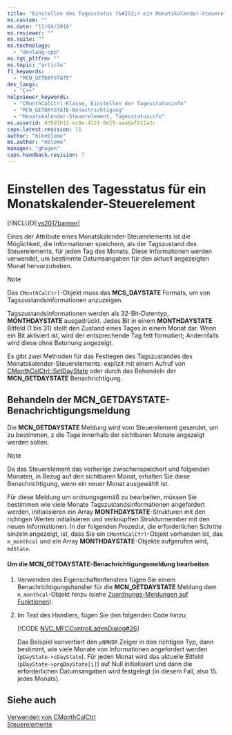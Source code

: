 ```yaml
---
title: "Einstellen des Tagesstatus f&#252;r ein Monatskalender-Steuerelement | Microsoft Docs"
ms.custom: ""
ms.date: "11/04/2016"
ms.reviewer: ""
ms.suite: ""
ms.technology: 
  - "devlang-cpp"
ms.tgt_pltfrm: ""
ms.topic: "article"
f1_keywords: 
  - "MCN_GETDAYSTATE"
dev_langs: 
  - "C++"
helpviewer_keywords: 
  - "CMonthCalCtrl-Klasse, Einstellen der Tagesstatusinfo"
  - "MCN_GETDAYSTATE-Benachrichtigung"
  - "Monatskalender-Steuerelement, Tagesstatusinfo"
ms.assetid: 435d1b11-ec0e-4121-9e25-aaa6af812a3c
caps.latest.revision: 11
author: "mikeblome"
ms.author: "mblome"
manager: "ghogen"
caps.handback.revision: 7
---
```

# Einstellen des Tagesstatus f&#252;r ein Monatskalender-Steuerelement
[!INCLUDE[vs2017banner](../assembler/inline/includes/vs2017banner.md)]

Eines der Attribute eines Monatskalender\-Steuerelements ist die Möglichkeit, die Informationen speichern, als der Tagszustand des Steuerelements, für jeden Tag des Monats.  Diese Informationen werden verwendet, um bestimmte Datumsangaben für den aktuell angezeigten Monat hervorzuheben.  
  
> [!NOTE]
>  Das `CMonthCalCtrl`\-Objekt muss das **MCS\_DAYSTATE** Formats, um von Tagszustandsinformationen anzuzeigen.  
  
 Tagszustandsinformationen werden als 32\-Bit\-Datentyp, **MONTHDAYSTATE** ausgedrückt.  Jedes Bit in einem **MONTHDAYSTATE** Bitfeld \(1 bis 31\) stellt den Zustand eines Tages in einem Monat dar.  Wenn ein Bit aktiviert ist, wird der entsprechende Tag fett formatiert; Andernfalls wird diese ohne Betonung angezeigt.  
  
 Es gibt zwei Methoden für das Festlegen des Tagszustandes des Monatskalender\-Steuerelements: explizit mit einem Aufruf von [CMonthCalCtrl::SetDayState](../Topic/CMonthCalCtrl::SetDayState.md) oder durch das Behandeln der **MCN\_GETDAYSTATE** Benachrichtigung.  
  
## Behandeln der MCN\_GETDAYSTATE\-Benachrichtigungsmeldung  
 Die **MCN\_GETDAYSTATE** Meldung wird vom Steuerelement gesendet, um zu bestimmen, z die Tage innerhalb der sichtbaren Monate angezeigt werden sollen.  
  
> [!NOTE]
>  Da das Steuerelement das vorherige zwischenspeichert und folgenden Monaten, in Bezug auf den sichtbaren Monat, erhalten Sie diese Benachrichtigung, wenn ein neuer Monat ausgewählt ist.  
  
 Für diese Meldung um ordnungsgemäß zu bearbeiten, müssen Sie bestimmen wie viele Monate Tagszustandsinformationen angefordert werden, initialisieren ein Array **MONTHDAYSTATE**\-Strukturen mit den richtigen Werten initialisieren und verknüpften Strukturmember mit den neuen Informationen.  In der folgenden Prozedur, die erforderlichen Schritte einzeln angezeigt, ist, dass Sie ein `CMonthCalCtrl`\-Objekt vorhanden ist, das `m_monthcal` und ein Array **MONTHDAYSTATE**\-Objekte aufgerufen wird, `mdState`.  
  
#### Um die MCN\_GETDAYSTATE\-Benachrichtigungsmeldung bearbeiten  
  
1.  Verwenden des Eigenschaftenfensters fügen Sie einem Benachrichtigungshandler für die **MCN\_GETDAYSTATE** Meldung dem `m_monthcal`\-Objekt hinzu \(siehe [Zuordnungs\-Meldungen auf Funktionen](../mfc/reference/mapping-messages-to-functions.md)\).  
  
2.  Im Text des Handlers, fügen Sie den folgenden Code hinzu:  
  
     [!CODE [NVC_MFCControlLadenDialog#26](../CodeSnippet/VS_Snippets_Cpp/NVC_MFCControlLadenDialog#26)]  
  
     Das Beispiel konvertiert den `pNMHDR` Zeiger in den richtigen Typ, dann bestimmt, wie viele Monate von Informationen angefordert werden \(`pDayState->cDayState`\).  Für jeden Monat wird das aktuelle Bitfeld \(`pDayState->prgDayState[i]`\) auf Null initialisiert und dann die erforderlichen Datumsangaben wird festgelegt \(in diesem Fall, also 15. jedes Monats\).  
  
## Siehe auch  
 [Verwenden von CMonthCalCtrl](../mfc/using-cmonthcalctrl.md)   
 [Steuerelemente](../mfc/controls-mfc.md)